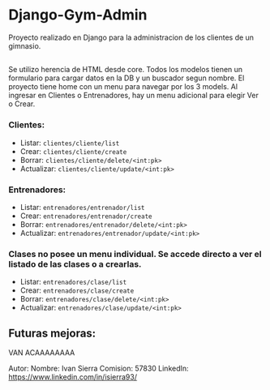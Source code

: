 # Django-Gym-Admin
Proyecto realizado en Django para la administracion de los clientes de un gimnasio.

##
Se utilizo herencia de HTML desde core. Todos los modelos tienen un formulario para cargar datos en la DB y un buscador segun nombre.
El proyecto tiene home con un menu para navegar por los 3 models.
Al ingresar en Clientes o Entrenadores, hay un menu adicional para elegir Ver o Crear.

### Clientes:


- Listar: `clientes/cliente/list`
- Crear: `clientes/cliente/create`
- Borrar: `clientes/cliente/delete/<int:pk>`
- Actualizar: `clientes/cliente/update/<int:pk>`


### Entrenadores:

- Listar: `entrenadores/entrenador/list`
- Crear: `entrenadores/entrenador/create`
- Borrar: `entrenadores/entrenador/delete/<int:pk>`
- Actualizar: `entrenadores/entrenador/update/<int:pk>`

### Clases no posee un menu individual. Se accede directo a ver el listado de las clases o a crearlas.

- Listar: `entrenadores/clase/list`
- Crear: `entrenadores/clase/create`
- Borrar: `entrenadores/clase/delete/<int:pk>`
- Actualizar: `entrenadores/clase/update/<int:pk>`

## Futuras mejoras:

VAN ACAAAAAAAA

Autor:
Nombre: Ivan Sierra
Comision: 57830
LinkedIn: https://www.linkedin.com/in/isierra93/
